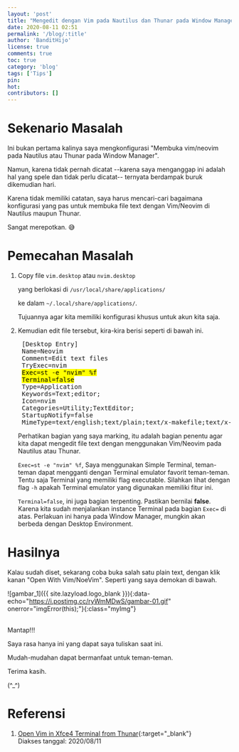 ```yaml
---
layout: 'post'
title: "Mengedit dengan Vim pada Nautilus dan Thunar pada Window Manager"
date: 2020-08-11 02:51
permalink: '/blog/:title'
author: 'BanditHijo'
license: true
comments: true
toc: true
category: 'blog'
tags: ['Tips']
pin:
hot:
contributors: []
---
```


# Sekenario Masalah

Ini bukan pertama kalinya saya mengkonfigurasi "Membuka vim/neovim pada Nautilus atau Thunar pada Window Manager".

Namun, karena tidak pernah dicatat --karena saya menganggap ini adalah hal yang spele dan tidak perlu dicatat-- ternyata berdampak buruk dikemudian hari.

Karena tidak memiliki catatan, saya harus mencari-cari bagaimana konfigurasi yang pas untuk membuka file text dengan Vim/Neovim di Nautilus maupun Thunar.

Sangat merepotkan. 😅

# Pemecahan Masalah

1. Copy file `vim.desktop` atau `nvim.desktop`

    yang berlokasi di `/usr/local/share/applications/`

    ke dalam `~/.local/share/applications/`.

    Tujuannya agar kita memiliki konfigurasi khusus untuk akun kita saja.

2. Kemudian edit file tersebut, kira-kira berisi seperti di bawah ini.

    <pre>
    [Desktop Entry]
    Name=Neovim
    Comment=Edit text files
    TryExec=nvim
    <mark>Exec=st -e "nvim" %f</mark>
    <mark>Terminal=false</mark>
    Type=Application
    Keywords=Text;editor;
    Icon=nvim
    Categories=Utility;TextEditor;
    StartupNotify=false
    MimeType=text/english;text/plain;text/x-makefile;text/x-c++hdr;text/x-c++src;text/x-chdr;text/x-csrc;text/x-java;text/x-moc;text/x-pascal;text/x-tcl;text/x-tex;application/x-shellscript;text/x-c;text/x-c++;</pre>

    Perhatikan bagian yang saya marking, itu adalah bagian penentu agar kita dapat mengedit file text dengan menggunakan Vim/Neovim pada Nautilus atau Thunar.

    `Exec=st -e "nvim" %f`, Saya menggunakan Simple Terminal, teman-teman dapat mengganti dengan Terminal emulator favorit teman-teman. Tentu saja Terminal yang memiliki flag executable. Silahkan lihat dengan flag `-h` apakah Terminal emulator yang digunakan memiliki fitur ini.

    `Terminal=false`, ini juga bagian terpenting. Pastikan bernilai **false**. Karena kita sudah menjalankan instance Terminal pada bagian `Exec=` di atas. Perlakuan ini hanya pada Window Manager, mungkin akan berbeda dengan Desktop Environment.

# Hasilnya

Kalau sudah diset, sekarang coba buka salah satu plain text, dengan klik kanan "Open With Vim/NoeVim". Seperti yang saya demokan di bawah.

![gambar_1]({{ site.lazyload.logo_blank }}){:data-echo="https://i.postimg.cc/ryWmMDwS/gambar-01.gif" onerror="imgError(this);"}{:class="myImg"}




<br>
Mantap!!!

Saya rasa hanya ini yang dapat saya tuliskan saat ini.

Mudah-mudahan dapat bermanfaat untuk teman-teman.

Terima kasih.

(^_^)








# Referensi

1. [Open Vim in Xfce4 Terminal from Thunar](https://askubuntu.com/a/789541/777616){:target="_blank"}
<br>Diakses tanggal: 2020/08/11
